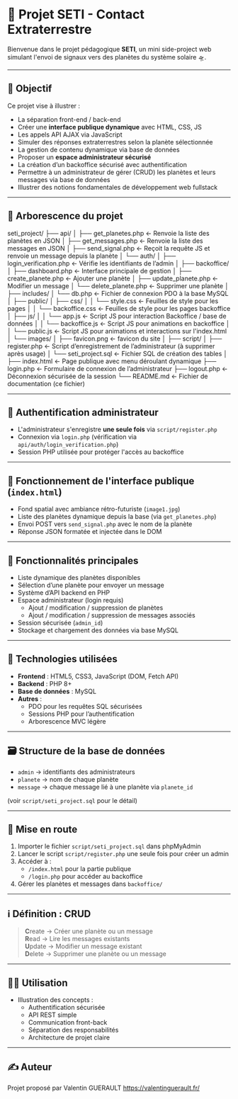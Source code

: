 # 🌌 Projet SETI - Contact Extraterrestre

Bienvenue dans le projet pédagogique **SETI**, un mini side-project web simulant l'envoi de signaux vers des planètes du système solaire 🛸.

---

## 🚀 Objectif

Ce projet vise à illustrer :

- La séparation front-end / back-end
- Créer une **interface publique dynamique** avec HTML, CSS, JS
- Les appels API AJAX via JavaScript
- Simuler des réponses extraterrestres selon la planète sélectionnée
- La gestion de contenu dynamique via base de données
- Proposer un **espace administrateur sécurisé**
- La création d’un backoffice sécurisé avec authentification
- Permettre à un administrateur de gérer (CRUD) les planètes et leurs messages via base de données
- Illustrer des notions fondamentales de développement web fullstack

---

## 📁 Arborescence du projet

seti_project/
├── api/
│ ├── get_planetes.php ← Renvoie la liste des planètes en JSON
│ ├── get_messages.php ← Renvoie la liste des messages en JSON
│ ├── send_signal.php ← Reçoit la requête JS et renvoie un message depuis la planète
│ └── auth/
│ ├── login_verification.php ← Vérifie les identifiants de l’admin
│
├── backoffice/
│ ├── dashboard.php ← Interface principale de gestion
│ ├── create_planete.php ← Ajouter une planète
│ ├── update_planete.php ← Modifier un message
│ └── delete_planete.php ← Supprimer une planète
│
├── includes/
│ └── db.php ← Fichier de connexion PDO à la base MySQL
│
├── public/
│ ├── css/
│ │ └── style.css ← Feuilles de style pour les pages
│ │ └── backoffice.css ← Feuilles de style pour les pages backoffice
│ ├── js/
│ │ └── app.js ← Script JS pour interaction Backoffice / base de données
│ │ └── backoffice.js ← Script JS pour animations en backoffice
│ │ └── public.js ← Script JS pour animations et interactions sur l'index.html
│ └── images/
│ ├── favicon.png ← favicon du site
│
├── script/
│ ├── register.php ← Script d’enregistrement de l’administrateur (à supprimer après usage)
│ └── seti_project.sql ← Fichier SQL de création des tables
│
├── index.html ← Page publique avec menu déroulant dynamique
├── login.php ← Formulaire de connexion de l’administrateur
├── logout.php ← Déconnexion sécurisée de la session
└── README.md ← Fichier de documentation (ce fichier)



---

## 🔐 Authentification administrateur

- L'administrateur s'enregistre **une seule fois** via `script/register.php`
- Connexion via `login.php` (vérification via `api/auth/login_verification.php`)
- Session PHP utilisée pour protéger l'accès au backoffice

---

## 📡 Fonctionnement de l'interface publique (`index.html`)

- Fond spatial avec ambiance rétro-futuriste (`image1.jpg`)
- Liste des planètes dynamique depuis la base (via `get_planetes.php`)
- Envoi POST vers `send_signal.php` avec le nom de la planète
- Réponse JSON formatée et injectée dans le DOM

---

## 🚀 Fonctionnalités principales

- Liste dynamique des planètes disponibles
- Sélection d’une planète pour envoyer un message
- Système d’API backend en PHP
- Espace administrateur (login requis)
  - Ajout / modification / suppression de planètes
  - Ajout / modification / suppression de messages associés
- Session sécurisée (`admin_id`)
- Stockage et chargement des données via base MySQL

---

## 🧰 Technologies utilisées

- **Frontend** : HTML5, CSS3, JavaScript (DOM, Fetch API)
- **Backend** : PHP 8+
- **Base de données** : MySQL
- **Autres** :
  - PDO pour les requêtes SQL sécurisées
  - Sessions PHP pour l’authentification
  - Arborescence MVC légère

---

## 🗃️ Structure de la base de données

- `admin` → identifiants des administrateurs
- `planete` → nom de chaque planète
- `message` → chaque message lié à une planète via `planete_id`

(voir `script/seti_project.sql` pour le détail)

---

## 🧪 Mise en route

1. Importer le fichier `script/seti_project.sql` dans phpMyAdmin
2. Lancer le script `script/register.php` une seule fois pour créer un admin
3. Accéder à :
   - `/index.html` pour la partie publique
   - `/login.php` pour accéder au backoffice
4. Gérer les planètes et messages dans `backoffice/`

---

## ℹ️ Définition : CRUD

> **C**reate → Créer une planète ou un message  
> **R**ead → Lire les messages existants  
> **U**pdate → Modifier un message existant  
> **D**elete → Supprimer une planète ou un message

---

## 👨‍🏫 Utilisation

- Illustration des concepts :
  - Authentification sécurisée
  - API REST simple
  - Communication front-back
  - Séparation des responsabilités
  - Architecture de projet claire

---

## ✍️ Auteur

Projet proposé par Valentin GUERAULT
https://valentinguerault.fr/








